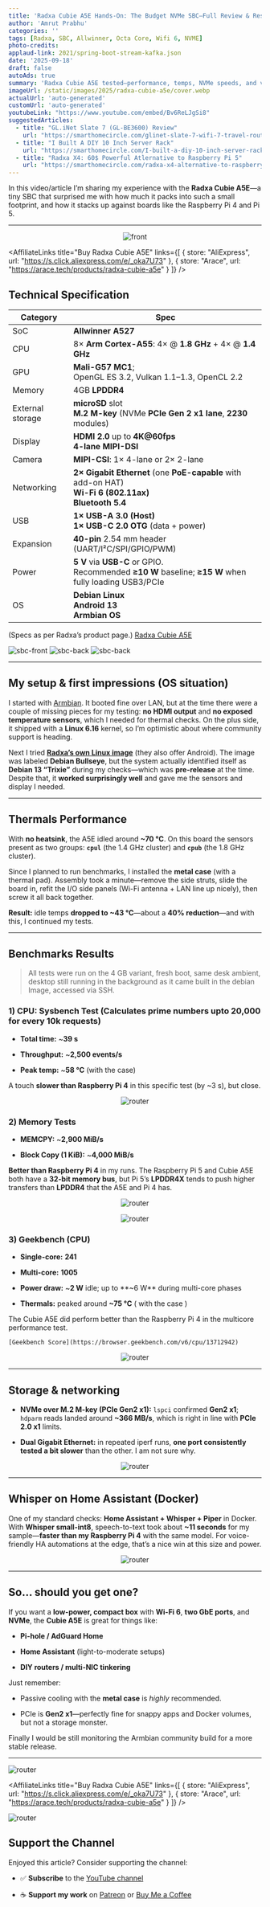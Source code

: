 ```yaml
---
title: 'Radxa Cubie A5E Hands-On: The Budget NVMe SBC—Full Review & Results'
author: 'Amrut Prabhu'
categories: ''
tags: [Radxa, SBC, Allwinner, Octa Core, Wifi 6, NVME]
photo-credits:
applaud-link: 2021/spring-boot-stream-kafka.json
date: '2025-09-18'
draft: false
autoAds: true
summary: 'Radxa Cubie A5E tested—performance, temps, NVMe speeds, and value vs Raspberry Pi, with real numbers and use-cases'
imageUrl: /static/images/2025/radxa-cubie-a5e/cover.webp
actualUrl: 'auto-generated'
customUrl: 'auto-generated'
youtubeLink: "https://www.youtube.com/embed/Bv6ReLJgSi8"
suggestedArticles:
  - title: "GL.iNet Slate 7 (GL‑BE3600) Review"
    url: "https://smarthomecircle.com/glinet-slate-7-wifi-7-travel-router"
  - title: "I Built A DIY 10 Inch Server Rack"
    url: "https://smarthomecircle.com/I-built-a-diy-10-inch-server-rack"
  - title: "Radxa X4: 60$ Powerful Atlernative to Raspberry Pi 5"
    url: "https://smarthomecircle.com/radxa-x4-alternative-to-raspberry-pi-5"
---
```

<TOCInline toc={props.toc} asDisclosure />  

In this video/article I’m sharing my experience with the **Radxa Cubie A5E**—a tiny SBC that surprised me with how much it packs into such a small footprint, and how it stacks up against boards like the Raspberry Pi 4 and Pi 5.

----------

<p align="center">
  <img src="/static/images/2025/radxa-cubie-a5e/front.webp" alt="front" />
</p>
    
<AffiliateLinks 
  title="Buy Radxa Cubie A5E" 
  links={[
    { store: "AliExpress", url: "https://s.click.aliexpress.com/e/_oka7U73" },
    { store: "Arace", url: "https://arace.tech/products/radxa-cubie-a5e" }
  ]}
/>


## Technical Specification

| Category         | Spec                                                                                                                   |
| ---------------- | ---------------------------------------------------------------------------------------------------------------------- |
| SoC              | **Allwinner A527**  |
| CPU              | 8× **Arm Cortex-A55**: 4× @ **1.8 GHz** + 4× @ **1.4 GHz**                                                             |
| GPU              | **Mali-G57 MC1**; <br/>OpenGL ES 3.2, Vulkan 1.1–1.3, OpenCL 2.2                                                      |
| Memory           | 4GB **LPDDR4**                                                                                        |
| External storage | **microSD** slot <br/> **M.2 M-key** (NVMe **PCIe Gen 2 x1 lane**, **2230** modules)                                        |
| Display          | **HDMI 2.0** up to **4K@60fps** <br/> **4-lane MIPI-DSI**                                                    |
| Camera           | **MIPI-CSI**: 1× 4-lane or 2× 2-lane                                                                                   |
| Networking       | **2× Gigabit Ethernet** (one **PoE-capable** with add-on HAT) <br/> **Wi-Fi 6 (802.11ax)** <br/> **Bluetooth 5.4**             |
| USB              | **1× USB-A 3.0 (Host)** <br/> **1× USB-C 2.0 OTG** (data + power)                                                        |
| Expansion        | **40-pin** 2.54 mm header (UART/I²C/SPI/GPIO/PWM)                                   |
| Power            | **5 V** via **USB-C** or GPIO. <br/> Recommended **≥10 W** baseline; **≥15 W** when fully loading USB3/PCIe |
| OS               | **Debian Linux** <br/> **Android 13**<br/> **Armbian OS**                           |


(Specs as per Radxa’s product page.) [Radxa Cubie A5E](https://radxa.com/products/cubie/a5e/)


<div class="image-flex">
  <img src="/static/images/2025/radxa-cubie-a5e/front-small.webp" alt="sbc-front" />
  <img src="/static/images/2025/radxa-cubie-a5e/back.webp" alt="sbc-back" />
  <img src="/static/images/2025/radxa-cubie-a5e/case-photo.webp" alt="sbc-back" />
</div>

----------

## My setup & first impressions (OS situation)

I started with [Armbian](https://www.armbian.com/radxa-cubie-a5e/). It booted fine over LAN, but at the time there were a couple of missing pieces for my testing: **no HDMI output** and **no exposed temperature sensors**, which I needed for thermal checks. On the plus side, it shipped with a **Linux 6.16** kernel, so I’m optimistic about where community support is heading.

Next I tried [**Radxa’s own Linux image**](https://docs.radxa.com/en/cubie/a5e/download) (they also offer Android). The image was labeled **Debian Bullseye**, but the system actually identified itself as **Debian 13 “Trixie”** during my checks—which was **pre-release** at the time. Despite that, it **worked surprisingly well** and gave me the sensors and display I needed.

----------

## Thermals Performance

With **no heatsink**, the A5E idled around **~70 °C**. On this board the sensors present as two groups: **`cpul`** (the 1.4 GHz cluster) and **`cpub`** (the 1.8 GHz cluster).

Since I planned to run benchmarks, I installed the **metal case** (with a thermal pad). Assembly took a minute—remove the side struts, slide the board in, refit the I/O side panels (Wi-Fi antenna + LAN line up nicely), then screw it all back together.

**Result:** idle temps **dropped to ~43 °C**—about a **40% reduction**—and with this, I continued my tests.

----------

## Benchmarks Results

> All tests were run on the 4 GB variant, fresh boot, same desk ambient, desktop still running in the background as it came built in the debian Image, accessed via SSH.

### 1) CPU: Sysbench Test (Calculates prime numbers upto 20,000 for every 10k requests)

-   **Total time:** ~**39 s**
    
-   **Throughput:** ~**2,500 events/s**
    
-   **Peak temp:** ~**58 °C** (with the case)
    
A touch **slower than Raspberry Pi 4** in this specific test (by ~3 s), but close.
    
<p align="center">
  <img src="/static/images/2025/radxa-cubie-a5e/Sysbenchtest.webp" alt="router" />
</p>

### 2) Memory Tests

-   **MEMCPY:** ~**2,900 MiB/s**
    
-   **Block Copy (1 KiB):** ~**4,000 MiB/s**
    
**Better than Raspberry Pi 4** in my runs. The Raspberry Pi 5 and Cubie A5E both have a **32-bit memory bus**, but Pi 5’s **LPDDR4X** tends to push higher transfers than **LPDDR4** that the A5E and Pi 4 has.

<p align="center">
  <img src="/static/images/2025/radxa-cubie-a5e/mbw-test.webp" alt="router" />
</p>

<p align="center">
  <img src="/static/images/2025/radxa-cubie-a5e/tinymembench.webp" alt="router" />
</p>


### 3) Geekbench (CPU)

-   **Single-core:** **241**
    
-   **Multi-core:** **1005**
    
-   **Power draw:** ~**2 W** idle; up to **~6 W** during multi-core phases
    
-   **Thermals:** peaked around **~75 °C** ( with the case )

The Cubie A5E did perform better than the Raspberry Pi 4 in the multicore performance test. 

    [Geekbench Score](https://browser.geekbench.com/v6/cpu/13712942)
<p align="center">
  <img src="/static/images/2025/radxa-cubie-a5e/geekbench.webp" alt="router" />
</p>
    

----------

## Storage & networking

-   **NVMe over M.2 M-key (PCIe Gen2 x1):** `lspci` confirmed **Gen2 x1**; `hdparm` reads landed around **~366 MB/s**, which is right in line with **PCIe 2.0 x1** limits.
    
-   **Dual Gigabit Ethernet:** in repeated iperf runs, **one port consistently tested a bit slower** than the other. I am not sure why.
    
<p align="center">
  <img src="/static/images/2025/radxa-cubie-a5e/iperf3.webp" alt="router" />
</p>
    

----------

## Whisper on Home Assistant (Docker)

One of my standard checks: **Home Assistant + Whisper + Piper** in Docker.  
With **Whisper small-int8**, speech-to-text took about **~11 seconds** for my sample—**faster than my Raspberry Pi 4** with the same model. For voice-friendly HA automations at the edge, that’s a nice win at this size and power.

<p align="center">
  <img src="/static/images/2025/radxa-cubie-a5e/whisper-performance.webp" alt="router" />
</p>
    

----------

## So… should you get one?

If you want a **low-power, compact box** with **Wi-Fi 6**, **two GbE ports**, and **NVMe**, the **Cubie A5E** is great for things like:

-   **Pi-hole / AdGuard Home**
    
-   **Home Assistant** (light-to-moderate setups)
    
-   **DIY routers / multi-NIC tinkering**
    

Just remember:
    
-   Passive cooling with the **metal case** is _highly_ recommended.
    
-   PCIe is **Gen2 x1**—perfectly fine for snappy apps and Docker volumes, but not a storage monster.
    
Finally I would be still monitoring the Armbian community build for a more stable release.

----------
<p>
  <img src="/static/images/2025/radxa-cubie-a5e/front-small-sbc.webp" alt="router" />
</p>

<AffiliateLinks 
  title="Buy Radxa Cubie A5E" 
  links={[
    { store: "AliExpress", url: "https://s.click.aliexpress.com/e/_oka7U73" },
    { store: "Arace", url: "https://arace.tech/products/radxa-cubie-a5e" }
  ]}
/>

<p>
  <img src="/static/images/2025/radxa-cubie-a5e/case.webp" alt="router" />
</p>
<AffiliateLinks 
  title="Buy Radxa Cubie A5E Metal Case" 
  links={[
    { store: "AliExpress", url: "https://s.click.aliexpress.com/e/_om1Up25" },
    { store: "Arace", url: "https://arace.tech/products/radxa-metal-case-7264" }
  ]}
/>


## Support the Channel

Enjoyed this article? Consider supporting the channel:

-   ✅ **Subscribe** to the [YouTube channel](https://www.youtube.com/@SmartHomeCircle?sub_confirmation=1)
    
-   ☕ **Support my work** on [Patreon](https://patreon.com/AmrutPrabhu) or [Buy Me a Coffee](https://www.buymeacoffee.com/amrutprabhu)


